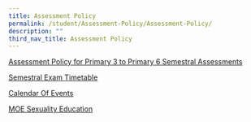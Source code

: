 ```yaml
---
title: Assessment Policy
permalink: /student/Assessment-Policy/Assessment-Policy/
description: ""
third_nav_title: Assessment Policy
---
```

[Assessment Policy for Primary 3 to Primary 6 Semestral Assessments](/files/Parents%20and%20Partners/Student/Assessment%20Policy/Assessment%20Policy/School-based%20Assessment%20Policy_as%20of%2026%20March%202021.pdf) 
  
[Semestral Exam Timetable](/student/SEMESTRAL-ASSESSMENT-schedule/)   

[Calendar Of Events](/student/CALENDAR-OF-EVENTS/)   

[MOE Sexuality Education](/student/MOE-SEXUALITY-EDUCATION/)
